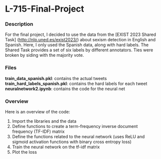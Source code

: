 # L-715-Final-Project


### Description
For the final project, I decided to use the data from the [EXIST 2023 Shared Task] (http://nlp.uned.es/exist2023/) about sexism detection in English and Spanish. Here, I only used the Spanish data, along with hard labels. The Shared Task provides a set of six labels by different annotators. Ties were broken by siding with the majority vote.

### Files
**train_data_spanish.pkl**: contains the actual tweets
**train_hard_labels_spanish.pkl**: contains the hard labels for each tweet
**neuralnetwork2.ipynb**: contains the code for the neural net

### Overview
Here is an overview of the code:
1. Import the libraries and the data
2. Define functions to create a term-frequency inverse document frequency (TF-IDF) matrix
3. Define the functions related to the neural network (uses ReLU and sigmoid activation functions with binary cross entropy loss)
4. Train the neural network on the tf-idf matrix
5. Plot the loss




